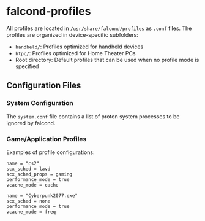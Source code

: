 # falcond-profiles

All profiles are located in `/usr/share/falcond/profiles` as `.conf` files. The profiles are organized in device-specific subfolders:

- `handheld/`: Profiles optimized for handheld devices
- `htpc/`: Profiles optimized for Home Theater PCs
- Root directory: Default profiles that can be used when no profile mode is specified

## Configuration Files

### System Configuration
The `system.conf` file contains a list of proton system processes to be ignored by falcond.

### Game/Application Profiles
Examples of profile configurations:

```
name = "cs2"
scx_sched = lavd
scx_sched_props = gaming
performance_mode = true
vcache_mode = cache
```
```
name = "Cyberpunk2077.exe"
scx_sched = none
performance_mode = true
vcache_mode = freq
```
